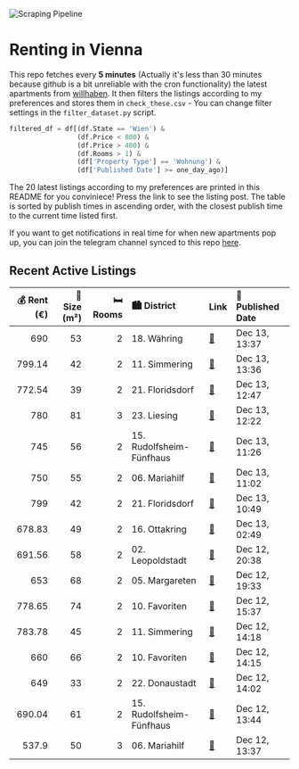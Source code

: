 ![Scraping Pipeline](https://github.com/AthomsG/renting-in-vienna/actions/workflows/run_pipeline.yml/badge.svg)


# Renting in Vienna

This repo fetches every **5 minutes** (Actually it's less than 30 minutes because github is a bit unreliable with the cron functionality) the latest apartments from [willhaben](https://www.willhaben.at/).
It then filters the listings according to my preferences and stores them in `check_these.csv` - You can change filter settings in the `filter_dataset.py` script.

```python
filtered_df = df[(df.State == 'Wien') & 
                 (df.Price < 800) &
                 (df.Price > 400) &
                 (df.Rooms > 1) &
                 (df['Property Type'] == 'Wohnung') &
                 (df['Published Date'] >= one_day_ago)]
```

The 20 latest listings according to my preferences are printed in this README for you conviniece! Press the link to see the listing post.
The table is sorted by publish times in ascending order, with the closest publish time to the current time listed first.

If you want to get notifications in real time for when new apartments pop up, you can join the telegram channel synced to this repo [here](https://t.me/+1HPAYOf5BSsyNTlk).

## Recent Active Listings

|   💰 Rent (€) |   📏 Size (m²) |   🛏️ Rooms | 🏙️ District              | Link                                                                                                                                                                                                                     | 📅 Published Date   |
|-------------:|--------------:|-----------:|:-------------------------|:-------------------------------------------------------------------------------------------------------------------------------------------------------------------------------------------------------------------------|:-------------------|
|       690    |            53 |          2 | 18. Währing              | [🔗](https://www.willhaben.at/iad/immobilien/d/mietwohnungen/wien/wien-1180-w%C3%A4hring/befristete-hochparterre-loggia-wohnung-ohne-k%C3%BCche-898904853/)                                                               | Dec 13, 13:37      |
|       799.14 |            42 |          2 | 11. Simmering            | [🔗](https://www.willhaben.at/iad/immobilien/d/mietwohnungen/wien/wien-1110-simmering/winteraktion---erster-monat-mietfrei%21-moderne-2-zimmerwohnung-mit-balkon%21-1780493551/)                                          | Dec 13, 13:36      |
|       772.54 |            39 |          2 | 21. Floridsdorf          | [🔗](https://www.willhaben.at/iad/immobilien/d/mietwohnungen/wien/wien-1210-floridsdorf/2-zimmer-wohnung-n%C3%A4he-floridsdorf-mit-terrasse-im-eg%21-1466285853/)                                                         | Dec 13, 12:47      |
|       780    |            81 |          3 | 23. Liesing              | [🔗](https://www.willhaben.at/iad/immobilien/d/mietwohnungen/wien/wien-1230-liesing/gemeinde-wohnung-1183399637/)                                                                                                         | Dec 13, 12:22      |
|       745    |            56 |          2 | 15. Rudolfsheim-Fünfhaus | [🔗](https://www.willhaben.at/iad/immobilien/d/mietwohnungen/wien/wien-1150-rudolfsheim-f%C3%BCnfhaus/%2Aprovisionsfrei%2A-sehr-helle-und-sch%C3%B6ne-2-zimmer-wohnung-856985124/)                                        | Dec 13, 11:26      |
|       750    |            55 |          2 | 06. Mariahilf            | [🔗](https://www.willhaben.at/iad/immobilien/d/mietwohnungen/wien/wien-1060-mariahilf/mietwohnung-957326564/)                                                                                                             | Dec 13, 11:02      |
|       799    |            42 |          2 | 21. Floridsdorf          | [🔗](https://www.willhaben.at/iad/immobilien/d/mietwohnungen/wien/wien-1210-floridsdorf/komfortabler-erstbezug:-2-zimmer-wohnungen-im-21.-bezirk-mit-balkon-und-moderner-k%C3%BCche-1151352378/)                          | Dec 13, 10:49      |
|       678.83 |            49 |          2 | 16. Ottakring            | [🔗](https://www.willhaben.at/iad/immobilien/d/mietwohnungen/wien/wien-1160-ottakring/gem%C3%BCtliche-2-zimmer-wohnung-im-3.-og-2009648704/)                                                                              | Dec 13, 02:49      |
|       691.56 |            58 |          2 | 02. Leopoldstadt         | [🔗](https://www.willhaben.at/iad/immobilien/d/mietwohnungen/wien/wien-1020-leopoldstadt/taborstrasse-68%21-bastlerhit%21-1252170560/)                                                                                    | Dec 12, 20:38      |
|       653    |            68 |          2 | 05. Margareten           | [🔗](https://www.willhaben.at/iad/immobilien/d/mietwohnungen/wien/wien-1050-margareten/%21%212-zimmer-gemeindewohnung-ab-m%C3%A4rz-verf%C3%BCgbar-ist%21-852578685/)                                                      | Dec 12, 19:33      |
|       778.65 |            74 |          2 | 10. Favoriten            | [🔗](https://www.willhaben.at/iad/immobilien/d/mietwohnungen/wien/wien-1100-favoriten/helle-ca.-74-m%C2%B2-wohnung-mit-westseitiger-loggia-%21-992127259/)                                                                | Dec 12, 15:37      |
|       783.78 |            45 |          2 | 11. Simmering            | [🔗](https://www.willhaben.at/iad/immobilien/d/mietwohnungen/wien/wien-1110-simmering/moderner-komfort-mit-aussicht:-balkonwohnung-in-top-lage-zu-einem-tollen-preis-880566402/)                                          | Dec 12, 14:18      |
|       660    |            66 |          2 | 10. Favoriten            | [🔗](https://www.willhaben.at/iad/immobilien/d/mietwohnungen/wien/wien-1100-favoriten/g%C3%BCnstige-wohnung-mit-balkon-im-10.-bezirk-1081257437/)                                                                         | Dec 12, 14:15      |
|       649    |            33 |          2 | 22. Donaustadt           | [🔗](https://www.willhaben.at/iad/immobilien/d/mietwohnungen/wien/wien-1220-donaustadt/ab-1.1.2025---s%C3%BCssenbrunnerstra%C3%9Fe-11-1220-wien---hofseitige-singlewohnung-mit-balkon-1409258859/)                        | Dec 12, 14:02      |
|       690.04 |            61 |          2 | 15. Rudolfsheim-Fünfhaus | [🔗](https://www.willhaben.at/iad/immobilien/d/mietwohnungen/wien/wien-1150-rudolfsheim-f%C3%BCnfhaus/helle-2-zimmer-wohnung-n%C3%A4he-westbahnhof-und-sch%C3%B6nbrunn-mit-guter-%C3%B6ffentlicher-anbindung-1959729729/) | Dec 12, 13:44      |
|       537.9  |            50 |          3 | 06. Mariahilf            | [🔗](https://www.willhaben.at/iad/immobilien/d/mietwohnungen/wien/wien-1060-mariahilf/3-zimmer-gemeindewohnung-in-1060-wien-mit-balkon-%28gemeinde-wohnung%29-1879538742/)                                                | Dec 12, 13:37      |
